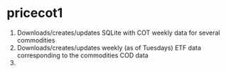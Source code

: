 # pricecot1

1. Downloads/creates/updates SQLite with COT weekly data for several commodities
2. Downloads/creates/updates weekly (as of Tuesdays) ETF data corresponding to the commodities COD data
3. 
